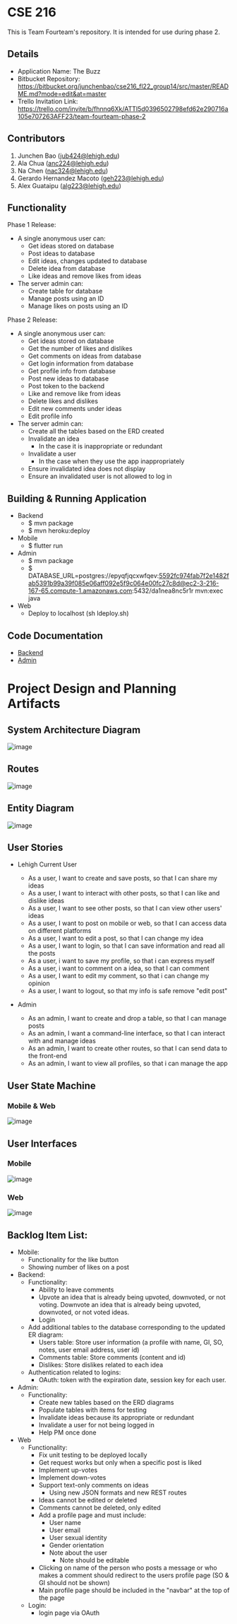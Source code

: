 # CSE 216
This is Team Fourteam's repository. It is intended for use during phase 2.

## Details
- Application Name: The Buzz
- Bitbucket Repository: https://bitbucket.org/junchenbao/cse216_fl22_group14/src/master/README.md?mode=edit&at=master
- Trello Invitation Link: https://trello.com/invite/b/fhnnq6Xk/ATTI5d0396502798efd62e290716a105e707263AFF23/team-fourteam-phase-2

## Contributors
1. Junchen Bao (jub424@lehigh.edu)
2. Ala Chua (anc224@lehigh.edu)
3. Na Chen (nac324@lehigh.edu)
4. Gerardo Hernandez Macoto (geh223@lehigh.edu)
5. Alex Guataipu (alg223@lehigh.edu)

## Functionality 
Phase 1 Release:
- A single anonymous user can:
	- Get ideas stored on database
	- Post ideas to database
	- Edit ideas, changes updated to database
	- Delete idea from database
	- Like ideas and remove likes from ideas
- The server admin can:
	- Create table for database
	- Manage posts using an ID
	- Manage likes on posts using an ID

Phase 2 Release:
- A single anonymous user can:
	- Get ideas stored on database
	- Get the number of likes and dislikes
	- Get comments on ideas from database 
	- Get login information from database 
	- Get profile info from database
	- Post new ideas to database
	- Post token to the backend
	- Like and remove like from ideas
	- Delete likes and dislikes
	- Edit new comments under ideas
	- Edit profile info
- The server admin can:
	- Create all the tables based on the ERD created
	- Invalidate an idea
		- In the case it is inappropriate or redundant
	- Invalidate a user
		- In the case when they use the app inappropriately
	- Ensure invalidated idea does not display
	- Ensure an invalidated user is not allowed to log in

## Building & Running Application
- Backend
	- $ mvn package
	- $ mvn heroku:deploy
- Mobile
	- $ flutter run
- Admin
	- $ mvn package
	- $ DATABASE_URL=postgres://epyqfjqcxwfqev:5592fc974fab7f2e1482fab5391b99a39f085e06aff092e5f9c064e00fc27c8d@ec2-3-216-167-65.compute-1.amazonaws.com:5432/da1nea8nc5r1r mvn:exec java
- Web
	- Deploy to localhost (sh ldeploy.sh)

## Code Documentation
- [Backend](backend/javadocs)
- [Admin](admin-cli/javadocs) 

# Project Design and Planning Artifacts
## System Architecture Diagram
![image](markdown_images/SystemDiagram_v2.png)
## Routes
![image](markdown_images/BackendRoutes_v2.png)
## Entity Diagram
![image](markdown_images/ERD_v2.png)

## User Stories
- Lehigh Current User
	- As a user, I want to create and save posts, so that I can share my ideas
	- As a user, I want to interact with other posts, so that I can like and dislike ideas
	- As a user, I want to see other posts, so that I can view other users' ideas
	- As a user, I want to post on mobile or web, so that I can access data on different platforms
	- As a user, I want to edit a post, so that I can change my idea
	- As a user, I want to login, so that I can save information and read all the posts
	- As a user, i want to save my profile, so that i can express myself
	- As a user, i want to comment on a idea, so that I can comment
	- As a user, I want to edit my comment, so that i can change my opinion
	- As a user, I want to logout, so that my info is safe remove "edit post"

- Admin
	- As an admin, I want to create and drop a table, so that I can manage posts
	- As an admin, I want a command-line interface, so that I can interact with and manage ideas
	- As an admin, I want to create other routes, so that I can send data to the front-end
	- As an admin, I want to view all profiles, so that i can manage the app

## User State Machine
### Mobile & Web
![image](markdown_images/StateMachineDiagram_v2.png)

## User Interfaces
### Mobile
![image](markdown_images/Mobile_UI_v2.png)
### Web
![image](markdown_images/Web_UI_v2.png)
	
## Backlog Item List:
- Mobile:
	- Functionality for the like button
	- Showing number of likes on a post
- Backend:
	- Functionality:
		- Ability to leave comments
		- Upvote an idea that is already being upvoted, downvoted, or not voting. Downvote an idea that is already being upvoted, downvoted, or not voted ideas.
		- Login
	- Add additional tables to the database corresponding to the updated ER diagram:
		- Users table: Store user information (a profile with name, GI, SO, notes, user email address, user id)
		- Comments table: Store comments (content and id)
		- Dislikes: Store dislikes related to each idea
	- Authentication related to logins:
		- OAuth: token with the expiration date, session key for each user.
- Admin:
	- Functionality:
		- Create new tables based on the ERD diagrams
		- Populate tables with items for testing
		- Invalidate ideas because its appropriate or redundant
		- Invalidate a user for not being logged in
		- Help PM once done
- Web
	- Functionality:
		- Fix unit testing to be deployed locally
		- Get request works but only when a specific post is liked
		- Implement up-votes
		- Implement down-votes
		- Support text-only comments on ideas
			- Using new JSON formats and new REST routes	
		- Ideas cannot be edited or deleted
		- Comments cannot be deleted, only edited 
		- Add a profile page and must include: 
			- User name
			- User email
			- User sexual identity
			- Gender orientation 
			- Note about the user
				- Note should be editable
		- Clicking on name of the person who posts a message or who makes a comment should redirect to the users profile page (SO & GI should not be shown)
		- Main profile page should be included in the "navbar" at the top of the page 
	- Login:
		- login page via OAuth
	
		

	
